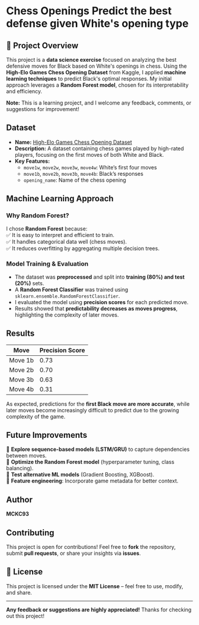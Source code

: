 # Chess Openings Predict the best defense given White's opening type

## 📌 Project Overview  
This project is a **data science exercise** focused on analyzing the best defensive moves for Black based on White's openings in chess. Using the **High-Elo Games Chess Opening Dataset** from Kaggle, I applied **machine learning techniques** to predict Black's optimal responses. My initial approach leverages a **Random Forest model**, chosen for its interpretability and efficiency.  

**Note:** This is a learning project, and I welcome any feedback, comments, or suggestions for improvement!  

## Dataset  
- **Name:** [High-Elo Games Chess Opening Dataset](https://www.kaggle.com/datasets)  
- **Description:** A dataset containing chess games played by high-rated players, focusing on the first moves of both White and Black.  
- **Key Features:**  
  - `move1w`, `move2w`, `move3w`, `move4w`: White’s first four moves  
  - `move1b`, `move2b`, `move3b`, `move4b`: Black’s responses  
  - `opening_name`: Name of the chess opening  

##  Machine Learning Approach  
### Why Random Forest?  
I chose **Random Forest** because:  
✅ It is easy to interpret and efficient to train.  
✅ It handles categorical data well (chess moves).  
✅ It reduces overfitting by aggregating multiple decision trees.  

### Model Training & Evaluation  
- The dataset was **preprocessed** and split into **training (80%) and test (20%)** sets.  
- A **Random Forest Classifier** was trained using `sklearn.ensemble.RandomForestClassifier`.  
- I evaluated the model using **precision scores** for each predicted move.  
- Results showed that **predictability decreases as moves progress**, highlighting the complexity of later moves.  

## Results  
| Move  | Precision Score |
|--------|----------------|
| Move 1b | 0.73 |
| Move 2b | 0.70 |
| Move 3b | 0.63 |
| Move 4b | 0.31 |

As expected, predictions for the **first Black move are more accurate**, while later moves become increasingly difficult to predict due to the growing complexity of the game.  

## Future Improvements  
🔹 **Explore sequence-based models (LSTM/GRU)** to capture dependencies between moves.  
🔹 **Optimize the Random Forest model** (hyperparameter tuning, class balancing).  
🔹 **Test alternative ML models** (Gradient Boosting, XGBoost).  
🔹 **Feature engineering**: Incorporate game metadata for better context.  

##  Author  
**MCKC93**  
 

## Contributing  
This project is open for contributions! Feel free to **fork** the repository, submit **pull requests**, or share your insights via **issues**.  

## 📜 License  
This project is licensed under the **MIT License** – feel free to use, modify, and share.  

---

**Any feedback or suggestions are highly appreciated!** Thanks for checking out this project! 
